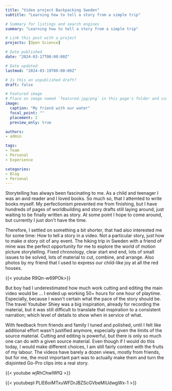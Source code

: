 ```yaml
---
title: "Video project Backpacking Sweden"
subtitle: "Learning how to tell a story from a simple trip"

# Summary for listings and search engines
summary: "Learning how to tell a story from a simple trip"

# Link this post with a project
projects: [Open Science]

# Date published
date: "2024-03-17T00:00:00Z"

# Date updated
lastmod: "2024-03-19T00:00:00Z"

# Is this an unpublished draft?
draft: false

# Featured image
# Place an image named `featured.jpg/png` in this page's folder and customize its options here.
image:
  caption: "My friend with our water"
  focal_point: ""
  placement: 2
  preview_only: true

authors:
- admin

tags:
- Team
- Personal
- Experience

categories:
- Blog
- Personal
---
```



Storytelling has always been fascinating to me. As a child and teenager I was an avid reader and I loved books. So much so, that I attemted to write books myself. My perfectionism prevented me from finishing, but I have hundreds of pages of worldbuilding and story drafts still laying around, just waiting to be finally written as story. At some point I hope to come around, but currently I just don't have the time.

Therefore, I settled on something a bit shorter, that had also interested me for some time: How to tell a story in a video. Not a particular story, just how to make *a* story oit of any event. The hiking trip in Sweden with a friend of mine was the perfect opportunity for me to explore the world of motion picture storytelling. Fixed chronology, clear start end end, lots of small issues to be solved, lots of material to cut, combine, and arrange. Also photos by my friend that I used to express our child-like joy at all the red houses.

{{< youtube R9Qn-w69POk>}}

But boy had I underestimated how much work cutting and editing the main video would be ... I ended up working 50+ hours for one hour of playtime. Especially, because I wasn't certain what the pace of the story should be. The travel Youtuber Shiey was a big inspiration, already for recording the material, but it was still difficult to translate that inspiration to a consistent narration; which level of details to show when in service of what.

With feedback from friends and family I tuned and polished, until I felt like additional effort wasn't justified anymore, especially given the limits of the source material. Cutting and editing is powerful, but there is only so much one can do with a given source material. Even though if I would do this today, I would make different choices, I am still fairly content with the fruits of my labour. The videos have barely a dozen views, mostly from friends, but for me, the most important part was to actually make them and turn the disjointed Go-Pro clips into a real story.

{{< youtube wjRhChwlWfQ >}}


{{< youtubepl PLlE6oiMTxuWFDrJBZScGVbeMlUdwgWx-1 >}}